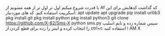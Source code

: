 

با قدرت شروع میکنم
اول تر اول تر از همه ممنونم از Af که گذاشت  کدهایش برای این اسکریپت استفاده کنم.
کد های موردنیاز:
apt update 
apt upgrade 
pip install urllib3
pkg install git 
pkg install python
pkg install python3
git clone https://github.com/X-62/Sms-X
python sms.py
سپس شماره زده و تایم اسلیپ را انتخاب کرده و اینتر را زده برای قطع کردن از ctrl+c استفاده کنید
l AM X
